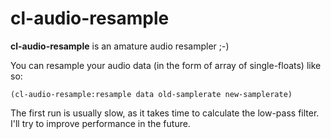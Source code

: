 cl-audio-resample
===================

**cl-audio-resample** is an amature audio resampler ;-)

You can resample your audio data (in the form of array of single-floats) like so:
~~~~~~{.lisp}
(cl-audio-resample:resample data old-samplerate new-samplerate)
~~~~~~

The first run is usually slow, as it takes time to calculate the low-pass filter.
I'll try to improve performance in the future.

